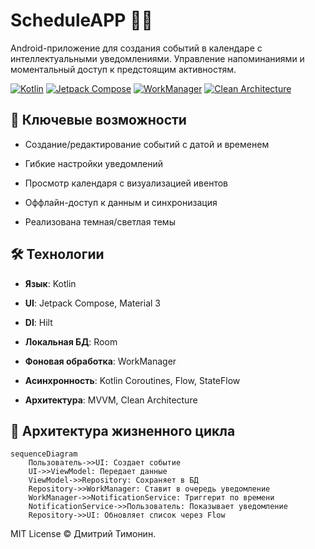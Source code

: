 # ScheduleAPP 📅🔔

Android-приложение для создания событий в календаре с интеллектуальными уведомлениями.
Управление напоминаниями и моментальный доступ к предстоящим активностям.

[![Kotlin](https://img.shields.io/badge/Kotlin-7F52FF?style=for-the-badge&logo=kotlin&logoColor=white)](https://kotlinlang.org/)
[![Jetpack Compose](https://img.shields.io/badge/Jetpack_Compose-4285F4?style=for-the-badge&logo=jetpack-compose&logoColor=white)](https://developer.android.com/jetpack/compose)
[![WorkManager](https://img.shields.io/badge/WorkManager-5C6BC0?style=for-the-badge&logo=android&logoColor=white)](https://developer.android.com/topic/libraries/architecture/workmanager)
[![Clean Architecture](https://img.shields.io/badge/Clean_Architecture-6DB33F?style=for-the-badge)](https://developer.android.com/topic/architecture)

## 🌟 Ключевые возможности
- Создание/редактирование событий с датой и временем

- Гибкие настройки уведомлений 

- Просмотр календаря с визуализацией ивентов

- Оффлайн-доступ к данным и синхронизация

- Реализована темная/светлая темы

## 🛠 Технологии
- **Язык**: Kotlin

- **UI**: Jetpack Compose, Material 3

- **DI**: Hilt

- **Локальная БД**: Room

- **Фоновая обработка**: WorkManager

- **Асинхронность**: Kotlin Coroutines, Flow, StateFlow

- **Архитектура**: MVVM, Clean Architecture

## 🔄 Архитектура жизненного цикла
```mermaid
sequenceDiagram
    Пользователь->>UI: Создает событие
    UI->>ViewModel: Передает данные
    ViewModel->>Repository: Сохраняет в БД
    Repository->>WorkManager: Ставит в очередь уведомление
    WorkManager->>NotificationService: Триггерит по времени
    NotificationService->>Пользователь: Показывает уведомление
    Repository->>UI: Обновляет список через Flow
```

MIT License © Дмитрий Тимонин.
